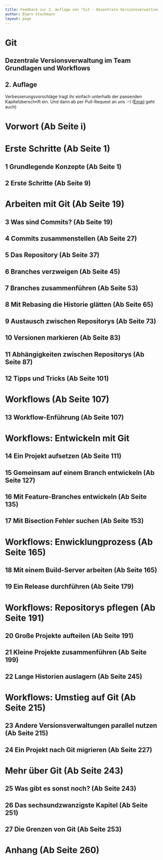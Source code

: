 ```yaml
---
title: Feedback zur 2. Auflage von "Git - Dezentrale Versionsverwaltung im Team - Grundlagen und Workflows"
author: Bjørn Stachmann
layout: page
---
```


# Git

## Dezentrale Versionsverwaltung im Team <br/> Grundlagen und Workflows

## 2. Auflage

Verbesserungsvorschläge tragt ihr einfach unterhalb der passenden Kapitelüberschrift ein. Und dann ab per Pull-Request an uns :-) ([Email](mailto:git@etosquare.de) geht auch)

# Vorwort (Ab Seite i)

# Erste Schritte (Ab Seite 1)

## 1 Grundlegende Konzepte (Ab Seite 1)

## 2 Erste Schritte (Ab Seite 9)

# Arbeiten mit Git (Ab Seite 19)

## 3 Was sind Commits? (Ab Seite 19)

## 4 Commits zusammenstellen (Ab Seite 27)

## 5 Das Repository (Ab Seite 37)

## 6 Branches verzweigen (Ab Seite 45)

## 7 Branches zusammenführen (Ab Seite 53)

## 8 Mit Rebasing die Historie glätten (Ab Seite 65)

## 9 Austausch zwischen Repositorys (Ab Seite 73)

## 10 Versionen markieren (Ab Seite 83)

## 11 Abhängigkeiten zwischen Repositorys (Ab Seite 87)

## 12 Tipps und Tricks (Ab Seite 101)

# Workflows (Ab Seite 107)

## 13 Workflow-Enführung (Ab Seite 107)

# Workflows: Entwickeln mit Git

## 14 Ein Projekt aufsetzen (Ab Seite 111)

## 15 Gemeinsam auf einem Branch entwickeln (Ab Seite 127)

## 16 Mit Feature-Branches entwickeln (Ab Seite 135)

## 17 Mit Bisection Fehler suchen (Ab Seite 153)

# Workflows: Enwicklungprozess (Ab Seite 165)

## 18 Mit einem Build-Server arbeiten (Ab Seite 165)

## 19 Ein Release durchführen (Ab Seite 179)

# Workflows: Repositorys pflegen (Ab Seite 191)

## 20 Große Projekte aufteilen (Ab Seite 191)

## 21 Kleine Projekte zusammenführen (Ab Seite 199)

## 22 Lange Historien auslagern (Ab Seite 245)

# Workflows: Umstieg auf Git (Ab Seite 215)

## 23 Andere Versionsverwaltungen parallel nutzen (Ab Seite 215)

## 24 Ein Projekt nach Git migrieren (Ab Seite 227)

# Mehr über Git (Ab Seite 243)

## 25 Was gibt es sonst noch? (Ab Seite 243)

## 26 Das sechsundzwanzigste Kapitel (Ab Seite 251)

## 27 Die Grenzen von Git (Ab Seite 253)

# Anhang (Ab Seite 260)
